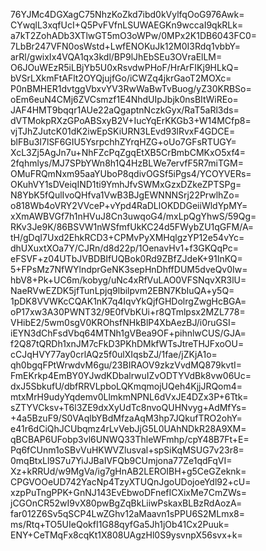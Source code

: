 76YJMc4DGXagC75NhzKoZkd7ibd0kVylfqOoG976Awk=
CYwqlL3xqfUcI+Q5PvFVfnLSUWAEGKn9wccaI9qkRLk=
a7kT2ZohADb3XTlwGT5mO3oWPw/0MPx2K1DB6043FC0=
7LbBr247VFN0osWstd+LwfENOKuJk12M0I3Rdq1vbbY=
arRl/gwixIx4VQA1qx3kdl/BP9lJhEbSEu3OVraElLM=
O6JOuWEzR5iLBjYb5U0xRsvdwPHoF/HrArFIKj9HLkQ=
bVSrLXkmFtAFlt2OYQjujfGo/iCWZq4jkrGaoT2MOXc=
P0nBMHER1dvtggVbxvYV3RwWaBwTvBuog/yZ30KRBSo=
oEm6euN4CMj6ZVCsmzf1E4NhdUIpJbjk0nsBItWiREo=
JAF4HMT9bqqr1AUe22aQgaptnNczkGyx/RaT5aRl3ds=
dVTMokpRXzGPoABSxyB2V+IucYqErKKGb3+W14MCfp8=
vjTJhZJutcK01dK2iwEpSKiURN3LEvd93lRvxF4GDCE=
blFBu3I7lSF6GIU5YsrpchhZYrqHZG+oUo7GFsRTUGY=
XcL3Zj5AgJn7u+NhFZcPqZgqEtXB5CrBmbCMKxO5xf4=
2fqhmlys/MJ7SPbYWn8h1Q4HzBLWe7ervfF5R7miTGM=
OMuFRQmNxm95aaYUboP8qdivOGSf5iPgs4/YCOYVERs=
OKuhVY1sDVeiqIND1ti9YmhJfvSWMxGzxDZkeZPTSPg=
N8YbK5fQulIvoQHfva1VwB3BJgEWNNNSrj22PrwlhZo=
o818Wb4oVRY2VVceP+vYpd4RaDLlOKDDGeiiWldYpMY=
xXmAWBVGf7h1nHVuJ8Cn3uwqoG4/mxLpQgYhwS/59Qg=
RKv3Je9K/86BSVW1nWSfmfUkKC24d5FWybZU1qGFM/A=
tH/gDqI7Uxd2EhkRCD3+CPMvPyXMHqlgzYP12e54vYc=
dhUXuxtXOa7Y/CJRn/d8d22p/1OenavHv1+f3GKQqPc=
eFSVF+z04UTbJVBDBIfUQBok0Rd9ZBfZJdeK+91InKQ=
5+FPsMz7NfWYlndprGeNK3sepHnDhffDUM5dveQv0Iw=
hbV8+Pk+UC6m/kobyg/uNc4xRfVuLAO0VFSNqvXR3lU=
NaeRVwEZDK5jfTunLpjq9lbilpvm2EBN7KbIuQA+y5Q=
1pDK8VVWKcCQAK1nK7q4IqvYkQjfGHDolrgZwgHcBGA=
oP17xw3A30PWNT32/9E0fVbKUi+r8QTmlpsx2MZL778=
VHibE2/5wm0sgV0KROhsfNHkBlP4XbAezBJ/i0ruGSI=
iEYN3dChFsdVbq64MTNh1gVBea9OF+pihnlwCUS/GJA=
f2Q87tQRDh1xnJM7cFkD3PKhDMkfWTsJtreTHJFxoOU=
cCJqHVY77ay0crlAQz5f0ulXIqsbZJ/1fae/jZKjA1o=
qh0bgqFPtWrwdvM6gu/23BIRAOV9zkzVvdMQ879kvtI=
FmEKrkp4EmBY0YJwdKDbalrwuIZvODTYVdBk8vw06Uc=
dxJ5SbkufU/dbfRRVLpboLQKmqmojUQeh4KjjJRQom4=
mtxMrH9udyYqdemv0LlmkmNPNL6dVxJE4DZx3P+6Ttk=
sZTYVCksv+T6l3ZE9dxXyUdTc8nvoQUHNvyg+AdMfYs=
+4a5BzuF9/S0VAqlbYBdMfzaAqM3hp7JQkufTRO2ohY=
e41r6dCiQhJCUbqmz4rLvVebJjG5L0UAhNDkR28A9XM=
qBCBAP6UFobp3vl6UNWQ33ThleWFmhp/cpY48B7Ft+E=
Pq6fCUnm1oSBvVuHKWVZlusval+spSiKqMSUG7v23r8=
0mqBtxLl9S7u7YiJJBaIVFQb9CUmjona77Ze1qdFqVI=
Xz+kRRUd/w9MgVa/ig7gHnAB2LEROIBH+g5CeGZeknk=
CPGVOOeUD742YacNp4TzyXTUQnJgoUDojoeYdl92+cU=
xzpPuTngPPK+GnNJ143EvEbwoDFnefICXixMe7CmZWs=
jCGOnCR52wI9vX80pwBgZqBkLiiwPskaxBLBzRdAozA=
far012Z6Sv5qSCP4LwZGhv12aMaavn1sPPU6S2MLmx8=
ms/Rtq+TO5UIeQokfI1G88qyfGa5Jh1jOb41Cx2Puuk=
ENY+CeTMqFx8cqKt1X808UAgzHl0S9ysvnpX56svx+k=
